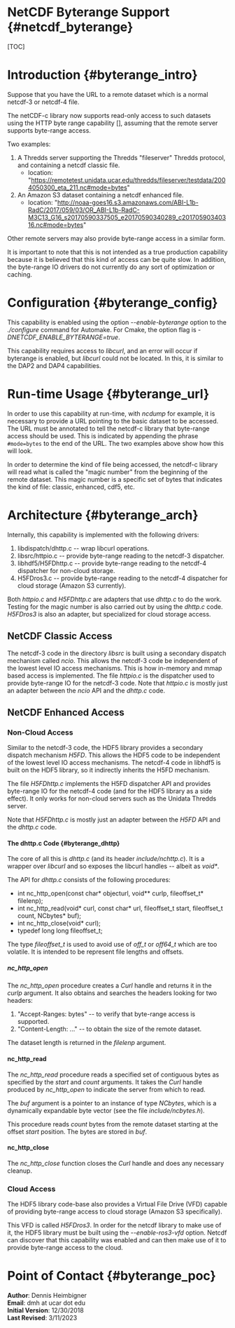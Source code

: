 NetCDF Byterange Support {#netcdf_byterange}
================================

[TOC]
<!-- Note that this file has the .dox extension, but is mostly markdown -->
<!-- Begin MarkDown -->

# Introduction {#byterange_intro}

Suppose that you have the URL to a remote dataset
which is a normal netcdf-3 or netcdf-4 file.

The netCDF-c library now supports read-only access to such
datasets using the HTTP byte range capability [], assuming that
the remote server supports byte-range access.

Two examples:

1. A Thredds server supporting the Thredds "fileserver" Thredds protocol, and containing a netcdf classic file.
   - location: "https://remotetest.unidata.ucar.edu/thredds/fileserver/testdata/2004050300_eta_211.nc#mode=bytes" 
2. An Amazon S3 dataset containing a netcdf enhanced file.
   - location: "http://noaa-goes16.s3.amazonaws.com/ABI-L1b-RadC/2017/059/03/OR_ABI-L1b-RadC-M3C13_G16_s20170590337505_e20170590340289_c20170590340316.nc#mode=bytes"

Other remote servers may also provide byte-range access in a similar form.

It is important to note that this is not intended as a true
production capability because it is believed that this kind of access
can be quite slow. In addition, the byte-range IO drivers do not
currently do any sort of optimization or caching.

# Configuration {#byterange_config}

This capability is enabled using the option *--enable-byterange* option
to the *./configure* command for Automake. For Cmake, the option flag is
*-DNETCDF_ENABLE_BYTERANGE=true*.

This capability requires access to *libcurl*, and an error will occur
if byterange is enabled, but *libcurl* could not be located.
In this, it is similar to the DAP2 and DAP4 capabilities.

# Run-time Usage {#byterange_url}

In order to use this capability at run-time, with *ncdump* for
example, it is necessary to provide a URL pointing to the basic
dataset to be accessed. The URL must be annotated to tell the
netcdf-c library that byte-range access should be used. This is
indicated by appending the phrase ````#mode=bytes````
to the end of the URL.
The two examples above show how this will look.

In order to determine the kind of file being accessed, the
netcdf-c library will read what is called the "magic number"
from the beginning of the remote dataset. This magic number
is a specific set of bytes that indicates the kind of file:
classic, enhanced, cdf5, etc. 

# Architecture {#byterange_arch}

Internally, this capability is implemented with the following drivers:

1. libdispatch/dhttp.c -- wrap libcurl operations.
2. libsrc/httpio.c -- provide byte-range reading to the netcdf-3 dispatcher.
3. libhdf5/H5FDhttp.c -- provide byte-range reading to the netcdf-4 dispatcher for non-cloud storage.
4. H5FDros3.c -- provide byte-range reading to the netcdf-4 dispatcher for cloud storage (Amazon S3 currently).

Both *httpio.c* and *H5FDhttp.c* are adapters that use *dhttp.c*
to do the work. Testing for the magic number is also carried out
by using the *dhttp.c* code.
*H5FDros3* is also an adapter, but specialized for cloud storage access.

## NetCDF Classic Access

The netcdf-3 code in the directory *libsrc* is built using
a secondary dispatch mechanism called *ncio*. This allows the
netcdf-3 code be independent of the lowest level IO access mechanisms.
This is how in-memory and mmap based access is implemented.
The file *httpio.c* is the dispatcher used to provide byte-range
IO for the netcdf-3 code.
Note that *httpio.c* is mostly just an
adapter between the *ncio* API and the *dhttp.c* code.

## NetCDF Enhanced Access

### Non-Cloud Access
Similar to the netcdf-3 code, the HDF5 library
provides a secondary dispatch mechanism *H5FD*. This allows the
HDF5 code to be independent of the lowest level IO access mechanisms.
The netcdf-4 code in libhdf5 is built on the HDF5 library, so
it indirectly inherits the H5FD mechanism.

The file *H5FDhttp.c* implements the H5FD dispatcher API
and provides byte-range IO for the netcdf-4 code 
(and for the HDF5 library as a side effect).
It only works for non-cloud servers such as the Unidata Thredds server.

Note that *H5FDhttp.c* is mostly just an
adapter between the *H5FD* API and the *dhttp.c* code.

#### The dhttp.c Code {#byterange_dhttp}

The core of all this is *dhttp.c* (and its header
*include/nchttp.c*). It is a wrapper over *libcurl*
and so exposes the libcurl handles -- albeit as _void*_.

The API for *dhttp.c* consists of the following procedures:
- int nc_http_open(const char* objecturl, void** curlp, fileoffset_t* filelenp);
- int nc_http_read(void* curl, const char* url, fileoffset_t start, fileoffset_t count, NCbytes* buf);
- int nc_http_close(void* curl);
- typedef long long fileoffset_t;

The type *fileoffset_t* is used to avoid use of *off_t* or *off64_t*
which are too volatile. It is intended to be represent file lengths
and offsets.

##### nc_http_open
The *nc_http_open* procedure creates a *Curl* handle and returns it
in the *curlp* argument. It also obtains and searches the headers
looking for two headers:

1. "Accept-Ranges: bytes" -- to verify that byte-range access is supported.
2. "Content-Length: ..." -- to obtain the size of the remote dataset.

The dataset length is returned in the *filelenp* argument.

#### nc_http_read

The *nc_http_read* procedure reads a specified set of contiguous bytes
as specified by the *start* and *count* arguments. It takes the *Curl*
handle produced by *nc_http_open* to indicate the server from which to read.

The *buf* argument is a pointer to an instance of type *NCbytes*, which
is a dynamically expandable byte vector (see the file *include/ncbytes.h*).

This procedure reads *count* bytes from the remote dataset starting at
the offset *start* position. The bytes are stored in *buf*.

#### nc_http_close

The *nc_http_close* function closes the *Curl* handle and does any
necessary cleanup.

### Cloud Access

The HDF5 library code-base also provides a Virtual File Drive (VFD)
capable of providing byte-range access to cloud storage
(Amazon S3 specifically).

This VFD is called *H5FDros3*. In order for the netcdf library
to make use of it, the HDF5 library must be built using the
*--enable-ros3-vfd* option.
Netcdf can discover that this capability was enabled and can
then make use of it to provide byte-range access to the cloud.

# Point of Contact {#byterange_poc}

__Author__: Dennis Heimbigner<br>
__Email__: dmh at ucar dot edu<br>
__Initial Version__: 12/30/2018<br>
__Last Revised__: 3/11/2023

<!-- End MarkDown -->
